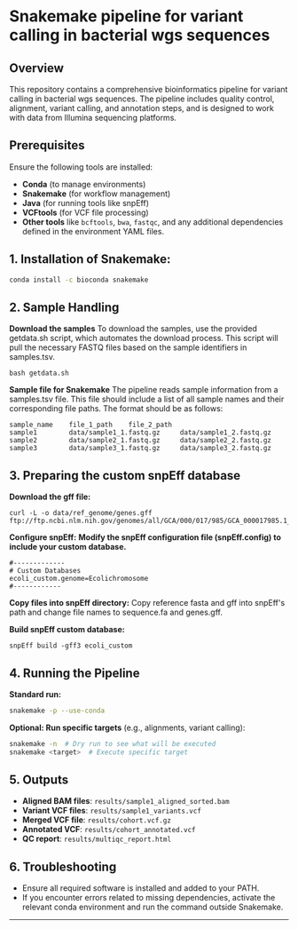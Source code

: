 # Snakemake pipeline for variant calling in bacterial wgs sequences

## Overview
This repository contains a comprehensive bioinformatics pipeline for variant calling in bacterial wgs sequences. The pipeline includes quality control, alignment, variant calling, and annotation steps, and is designed to work with data from Illumina sequencing platforms.

## Prerequisites
Ensure the following tools are installed:
- **Conda** (to manage environments)
- **Snakemake** (for workflow management)
- **Java** (for running tools like snpEff)
- **VCFtools** (for VCF file processing)
- **Other tools** like `bcftools`, `bwa`, `fastqc`, and any additional dependencies defined in the environment YAML files.

## 1. Installation of Snakemake:
   ```bash
   conda install -c bioconda snakemake
   ```

## 2. Sample Handling
**Download the samples**
To download the samples, use the provided getdata.sh script, which automates the download process. This script will pull the necessary FASTQ files based on the sample identifiers in samples.tsv.
```
bash getdata.sh
```
**Sample file for Snakemake**
The pipeline reads sample information from a samples.tsv file. This file should include a list of all sample names and their corresponding file paths. The format should be as follows:
```
sample_name    file_1_path    file_2_path
sample1        data/sample1_1.fastq.gz     data/sample1_2.fastq.gz
sample2        data/sample2_1.fastq.gz     data/sample2_2.fastq.gz
sample3        data/sample3_1.fastq.gz     data/sample3_2.fastq.gz
```

## 3. Preparing the custom snpEff database
**Download the gff file:**
```
curl -L -o data/ref_genome/genes.gff ftp://ftp.ncbi.nlm.nih.gov/genomes/all/GCA/000/017/985/GCA_000017985.1_ASM1798v1/GCA_000017985.1_ASM1798v1_genomic.gff.gz
```

**Configure snpEff:**
**Modify the snpEff configuration file (snpEff.config) to include your custom database.**
```
#-------------
# Custom Databases
ecoli_custom.genome=Ecolichromosome
#------------
```
**Copy files into snpEff directory:**
Copy reference fasta and gff into snpEff's path and change file names to sequence.fa and genes.gff. 

**Build snpEff custom database:**
```
snpEff build -gff3 ecoli_custom

```

## 4. Running the Pipeline
**Standard run:**
   ```bash
   snakemake -p --use-conda
   ```

**Optional: Run specific targets** (e.g., alignments, variant calling):
   ```bash
   snakemake -n  # Dry run to see what will be executed
   snakemake <target>  # Execute specific target
   ```

## 5. Outputs
- **Aligned BAM files**: `results/sample1_aligned_sorted.bam`
- **Variant VCF files**: `results/sample1_variants.vcf`
- **Merged VCF file**: `results/cohort.vcf.gz`
- **Annotated VCF**: `results/cohort_annotated.vcf`
- **QC report**: `results/multiqc_report.html`

## 6. Troubleshooting
- Ensure all required software is installed and added to your PATH.
- If you encounter errors related to missing dependencies, activate the relevant conda environment and run the command outside Snakemake.

---
